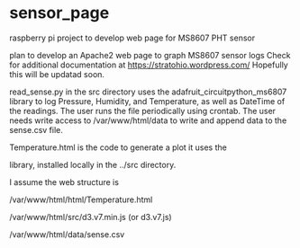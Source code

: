 # sensor_page
raspberry pi project to develop web page for MS8607 PHT sensor

plan to develop an Apache2 web page to graph MS8607 sensor logs
Check for additional documentation at
https://stratohio.wordpress.com/
Hopefully this will be updatad soon.

read_sense.py in the src directory uses the 
adafruit_circuitpython_ms6807 library to log Pressure, Humidity, and Temperature, 
as well as DateTime of the readings.  The user runs the file periodically using 
crontab.  The user needs write access to /var/www/html/data to write and append 
data to the sense.csv file. 

Temperature.html is the code to generate a plot it uses the 
<script src=
        "https://d3js.org/d3.v7.js">
    </script>
 library, installed locally in the ../src directory.
 
 I assume the web structure is 
 
 /var/www/html/html/Temperature.html
 
 /var/www/html/src/d3.v7.min.js (or d3.v7.js)
 
 /var/www/html/data/sense.csv
